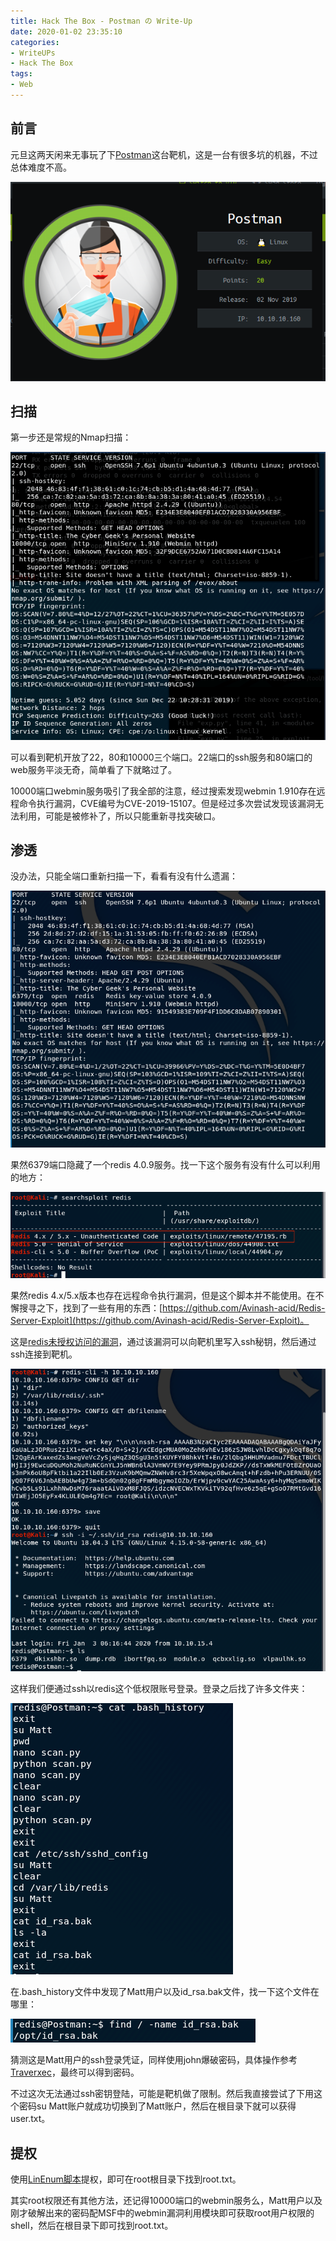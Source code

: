 ```yaml
---
title: Hack The Box - Postman の Write-Up
date: 2020-01-02 23:35:10
categories:
- WriteUPs
- Hack The Box
tags:
- Web
---
```

## 前言

元旦这两天闲来无事玩了下[Postman](https://www.hackthebox.eu/home/machines/profile/215)这台靶机，这是一台有很多坑的机器，不过总体难度不高。

![](/img/Postman/Postman1.png)

<!-- more -->

## 扫描

第一步还是常规的Nmap扫描：

![](/img/Postman/Postman2.png)

可以看到靶机开放了22，80和10000三个端口。22端口的ssh服务和80端口的web服务平淡无奇，简单看了下就略过了。

10000端口webmin服务吸引了我全部的注意，经过搜索发现webmin 1.910存在远程命令执行漏洞，CVE编号为CVE-2019-15107。但是经过多次尝试发现该漏洞无法利用，可能是被修补了，所以只能重新寻找突破口。

## 渗透

没办法，只能全端口重新扫描一下，看看有没有什么遗漏：

![](/img/Postman/Postman3.png)

果然6379端口隐藏了一个redis 4.0.9服务。找一下这个服务有没有什么可以利用的地方：

![](/img/Postman/Postman4.png)

果然redis 4.x/5.x版本也存在远程命令执行漏洞，但是这个脚本并不能使用。在不懈搜寻之下，找到了一些有用的东西：[https://github.com/Avinash-acid/Redis-Server-Exploit](https://github.com/Avinash-acid/Redis-Server-Exploit)。

这是[redis未授权访问的漏洞](https://xz.aliyun.com/t/4051)，通过该漏洞可以向靶机里写入ssh秘钥，然后通过ssh连接到靶机。

![](/img/Postman/Postman5.png)

这样我们便通过ssh以redis这个低权限账号登录。登录之后找了许多文件夹：

![](/img/Postman/Postman6.png)

在.bash_history文件中发现了Matt用户以及id_rsa.bak文件，找一下这个文件在哪里：

![](/img/Postman/Postman7.png)

猜测这是Matt用户的ssh登录凭证，同样使用john爆破密码，具体操作参考[Traverxec](https://coldwave96.github.io/2019/12/17/Traverxec/)，最终可以得到密码。

不过这次无法通过ssh密钥登陆，可能是靶机做了限制。然后我直接尝试了下用这个密码su Matt账户就成功切换到了Matt账户，然后在根目录下就可以获得user.txt。

## 提权

使用[LinEnum脚本](https://github.com/rebootuser/LinEnum)提权，即可在root根目录下找到root.txt。

其实root权限还有其他方法，还记得10000端口的webmin服务么，Matt用户以及刚才破解出来的密码配MSF中的webmin漏洞利用模块即可获取root用户权限的shell，然后在根目录下即可找到root.txt。